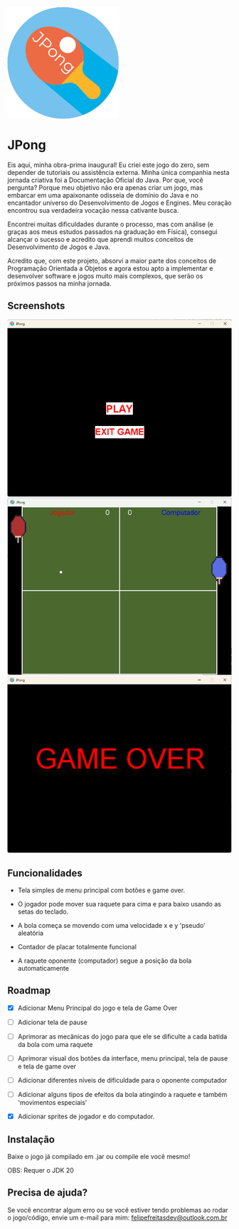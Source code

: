 
![Logo](https://github.com/Marchinner/JPong/blob/master/res/icon.png?raw=true)

# JPong

Eis aqui, minha obra-prima inaugural! Eu criei este jogo do zero, sem depender de tutoriais ou assistência externa. Minha única companhia nesta jornada criativa foi a Documentação Oficial do Java. Por que, você pergunta? Porque meu objetivo não era apenas criar um jogo, mas embarcar em uma apaixonante odisseia de domínio do Java e no encantador universo do Desenvolvimento de Jogos e Engines. Meu coração encontrou sua verdadeira vocação nessa cativante busca.

Encontrei muitas dificuldades durante o processo, mas com análise (e graças aos meus estudos passados na graduação em Física), consegui alcançar o sucesso e acredito que aprendi muitos conceitos de Desenvolvimento de Jogos e Java.

Acredito que, com este projeto, absorvi a maior parte dos conceitos de Programação Orientada a Objetos e agora estou apto a implementar e desenvolver software e jogos muito mais complexos, que serão os próximos passos na minha jornada.


## Screenshots

![App Screenshot](https://github.com/Marchinner/JPong/blob/master/res/mainMenuScreenshot.png?raw=true)
![App Screenshot](https://github.com/Marchinner/JPong/blob/master/res/gameplay.png?raw=true)
![App Screenshot](https://github.com/Marchinner/JPong/blob/master/res/gameOverScreenshot.png?raw=true)

## Funcionalidades

- Tela simples de menu principal com botões e game over.

- O jogador pode mover sua raquete para cima e para baixo usando as setas do teclado.

- A bola começa se movendo com uma velocidade x e y 'pseudo' aleatória

- Contador de placar totalmente funcional

- A raquete oponente (computador) segue a posição da bola automaticamente

## Roadmap

- [X] Adicionar Menu Principal do jogo e tela de Game Over

- [ ] Adicionar tela de pause

- [ ] Aprimorar as mecânicas do jogo para que ele se dificulte a cada batida da bola com uma raquete

- [ ] Aprimorar visual dos botões da interface, menu principal, tela de pause e tela de game over

- [ ] Adicionar diferentes níveis de dificuldade para o oponente computador

- [ ] Adicionar alguns tipos de efeitos da bola atingindo a raquete e também 'movimentos especiais'

- [X] Adicionar sprites de jogador e do computador.

## Instalação

Baixe o jogo já compilado em .jar ou compile ele você mesmo!

OBS: Requer o JDK 20
## Precisa de ajuda?

Se você encontrar algum erro ou se você estiver tendo problemas ao rodar o jogo/código, envie um e-mail para mim: felipefreitasdev@outlook.com.br
